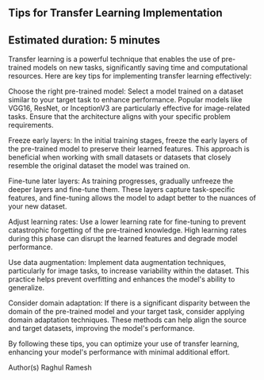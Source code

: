 ## Tips for Transfer Learning Implementation
Estimated duration: 5 minutes
----

Transfer learning is a powerful technique that enables the use of pre-trained models on new tasks, significantly saving time and computational resources. Here are key tips for implementing transfer learning effectively:

Choose the right pre-trained model: Select a model trained on a dataset similar to your target task to enhance performance. Popular models like VGG16, ResNet, or InceptionV3 are particularly effective for image-related tasks. Ensure that the architecture aligns with your specific problem requirements.

Freeze early layers: In the initial training stages, freeze the early layers of the pre-trained model to preserve their learned features. This approach is beneficial when working with small datasets or datasets that closely resemble the original dataset the model was trained on.

Fine-tune later layers: As training progresses, gradually unfreeze the deeper layers and fine-tune them. These layers capture task-specific features, and fine-tuning allows the model to adapt better to the nuances of your new dataset.

Adjust learning rates: Use a lower learning rate for fine-tuning to prevent catastrophic forgetting of the pre-trained knowledge. High learning rates during this phase can disrupt the learned features and degrade model performance.

Use data augmentation: Implement data augmentation techniques, particularly for image tasks, to increase variability within the dataset. This practice helps prevent overfitting and enhances the model's ability to generalize.

Consider domain adaptation: If there is a significant disparity between the domain of the pre-trained model and your target task, consider applying domain adaptation techniques. These methods can help align the source and target datasets, improving the model's performance.

By following these tips, you can optimize your use of transfer learning, enhancing your model's performance with minimal additional effort.

Author(s)
Raghul Ramesh